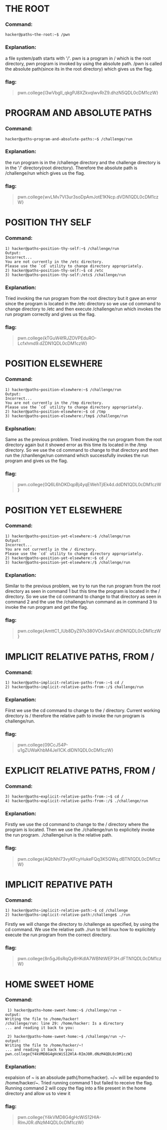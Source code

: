 # THE ROOT
### Command:
```
hacker@paths~the-root:~$ /pwn
```
### Explanation:
a file system/path starts with '/'. pwn is a program in / which is the root directory, pwn program is invoked by using the absolute path. /pwn is called the absolute path(since its in the root directory) which gives us the flag.
### flag:
>pwn.college{I3wVbgIl_qkgPJ8XZkvqlwvRrZ9.dhzN5QDL0cDM1czW}
# PROGRAM AND ABSOLUTE PATHS
### Command:
```
hacker@paths~program-and-absolute-paths:~$ /challenge/run
```
### Explanation:
the run program is in the /challenge directory and the challenge directory is in the '/' directory(root directory). Therefore the absolute path is /challenge/run which gives us the flag.
### flag:
>pwn.college{wvLMv7VI3ur3soDpAmJotE1KNcp.dVDN1QDL0cDM1czW}
# POSITION THY SELF
### Command:
```
1) hacker@paths~position-thy-self:~$ /challenge/run
Output:
Incorrect...
You are not currently in the /etc directory.
Please use the `cd` utility to change directory appropriately.
2) hacker@paths~position-thy-self:~$ cd /etc
3) hacker@paths~position-thy-self:/etc$ /challenge/run

```
### Explanation:
Tried invoking the run program from the root directory but it gave an error since the program is located in the /etc directory so we use cd command to change directory to /etc and then execute /challenge/run which invokes the run program correctly and gives us the flag.
### flag:
>pwn.college{kTGuW4fRJZOVPEduRO-Lcfxhmd9.dZDN1QDL0cDM1czW}
# POSITION ELSEWHERE
### Command:
```
1) hacker@paths~position-elsewhere:~$ /challenge/run
Output:
Incorrect...
You are not currently in the /tmp directory.
Please use the `cd` utility to change directory appropriately.
2) hacker@paths~position-elsewhere:~$ cd /tmp
3) hacker@paths~position-elsewhere:/tmp$ /challenge/run
```
### Explsnation:
Same as the previous problem. Tried invoking the run program from the root directory again but it showed error as this time its located in the /tmp directory. So we use the cd command to change to that directory and then run the /chanllenge/run command which successfully invokes the run program and gives us the flag.
### flag:
>pwn.college{0Q6L6hDKDqpBj4yqEWehTjlEk4d.ddDN1QDL0cDM1czW}
# POSITION YET ELSEWHERE
### Command:
```
1) hacker@paths~position-yet-elsewhere:~$ /challenge/run
Output:
Incorrect...
You are not currently in the / directory.
Please use the `cd` utility to change directory appropriately.
2) hacker@paths~position-yet-elsewhere:~$ cd /
3) hacker@paths~position-yet-elsewhere:/$ /challenge/run
```
### Explanation:
Similar to the previous problem, we try to run the run program from the root directory as seen in command 1 but this time the program is located in the / directory. So we use the cd command to change to that directory as seen in command 2 and the use the /challenge/run command as in command 3 to invoke the run program and get the flag.
### flag:
>pwn.college{AmttC1_lUb8DyZ97o380VOxSAsV.dhDN1QDL0cDM1czW}
# IMPLICIT RELATIVE PATHS, FROM /
### Command:
```
1) hacker@paths~implicit-relative-paths-from-:~$ cd /
2) hacker@paths~implicit-relative-paths-from-:/$ challenge/run
```
### Explanation:
Fiirst we use the cd command to change to the / directory. Current working directory is / therefore the relative path to invoke the run program is challenge/run.
### flag:
>pwn.college{09CcJ54P-u1gZUWaKhbM4Jel1CK.dlDN1QDL0cDM1czW}
# EXPLICIT RELATIVE PATHS, FROM /
### Command:
```
3) hacker@paths~explicit-relative-paths-from-:~$ cd /
4) hacker@paths~explicit-relative-paths-from-:/$ ./challenge/run
```
### Explanation:
Firstly we use the cd command to change to the / directory where the program is located. Then we use the ./challenge/run to explicitely invoke the run program. ./challenge/run is the relative path.
### flag:
>pwn.college{AQbNhl73vyKFcyHukeFQq3K5QWq.dBTN1QDL0cDM1czW}
# IMPLICIT REPATIVE PATH
### Command:
```
1) hacker@paths~implicit-relative-path:~$ cd /challenge
2) hacker@paths~implicit-relative-path:/challenge$ ./run
```
Firstly we will change the directory to /challenge as specified, by using the cd command. We use the relative path ./run to tell linux how to explicitely execute the run program from the correct directory.
### flag:
>pwn.college{8n5gJ6sRqQy8HKdlA7WBNtWEP3H.dFTN1QDL0cDM1czW}
# HOME SWEET HOME
### Command:
```
 1) hacker@paths~home-sweet-home:~$ /challenge/run ~
output:
Writing the file to /home/hacker!
/challenge/run: line 29: /home/hacker: Is a directory
... and reading it back to you:

 2) hacker@paths~home-sweet-home:~$ /challenge/run ~/~
output:
Writing the file to /home/hacker/~!
... and reading it back to you:
pwn.college{Y4kVMD8G4gHcWiS12HlA-RImJ0R.dNzM4QDL0cDM1czW}
```
### Explanation:
expalsion of ~ is an absolude path(/home/hacker). 
~/~ will be expanded to /home/hacker/~. 
Tried running command 1 but failed to receive the flag. 
Running command 2 will copy the flag into a file present in the home directory and allow us to view it
### flag:
>pwn.college{Y4kVMD8G4gHcWiS12HlA-RImJ0R.dNzM4QDL0cDM1czW}
